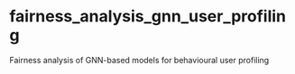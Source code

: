 # fairness_analysis_gnn_user_profiling
Fairness analysis of GNN-based models for behavioural user profiling
